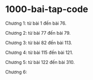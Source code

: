 # 1000-bai-tap-code

Chương 1: từ bài 1 đến bài 76.     

Chương 2: từ bài 77 đến bài 79.

Chương 3: từ bài 82 đến bài 113.

Chương 4: từ bài 115 đến bài 121.

Chương 5: từ bài 122 đến bài 310.

Chương 6: 
